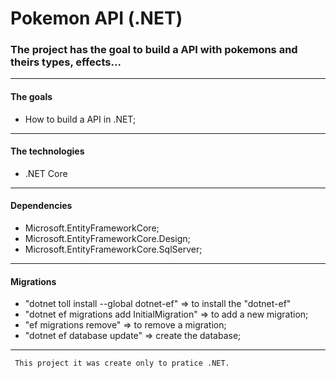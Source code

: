 # Pokemon API (.NET)
### The project has the goal to build a API with pokemons and theirs types, effects...
---
#### The goals
- How to build a API in .NET;
---
#### The technologies
- .NET Core
---
#### Dependencies
- Microsoft.EntityFrameworkCore;
- Microsoft.EntityFrameworkCore.Design;
- Microsoft.EntityFrameworkCore.SqlServer;
---
#### Migrations
- "dotnet toll install --global dotnet-ef" => to install the "dotnet-ef"
- "dotnet ef migrations add InitialMigration" => to add a new migration;
- "ef migrations remove" => to remove a migration; 
- "dotnet ef database update" => create the database;
---
```diff
 This project it was create only to pratice .NET.
 ```

